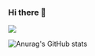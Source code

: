 ### Hi there 👋

<a href="https://www.instagram.com/k_km_01_/" target="_blank"><img src="https://img.shields.io/badge/k_km_01_-E4405F?style=plastic&logo=appveyor&logoColor=FFFFFF"/></a>

![Anurag's GitHub stats](https://github-readme-stats.vercel.app/api?username=ㅏㅡㅏ뭏01&show_icons=true&theme=radical)




<!--
**KMKang01/KMKang01** is a ✨ _special_ ✨ repository because its `README.md` (this file) appears on your GitHub profile.

Here are some ideas to get you started:

- 🔭 I’m currently working on ...
- 🌱 I’m currently learning ...
- 👯 I’m looking to collaborate on ...
- 🤔 I’m looking for help with ...
- 💬 Ask me about ...
- 📫 How to reach me: ...
- 😄 Pronouns: ...
- ⚡ Fun fact: ...
-->
